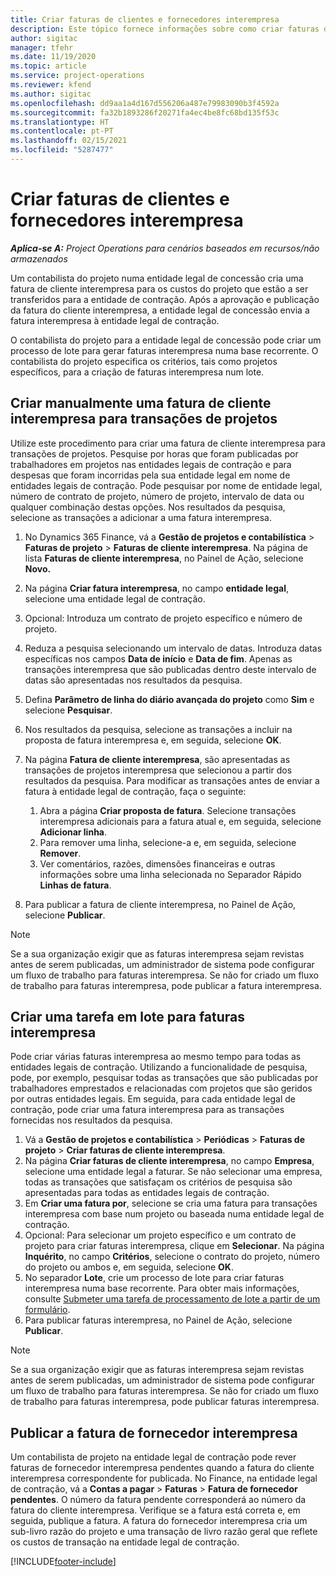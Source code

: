 ```yaml
---
title: Criar faturas de clientes e fornecedores interempresa
description: Este tópico fornece informações sobre como criar faturas de clientes e fornecedores interempresa.
author: sigitac
manager: tfehr
ms.date: 11/19/2020
ms.topic: article
ms.service: project-operations
ms.reviewer: kfend
ms.author: sigitac
ms.openlocfilehash: dd9aa1a4d167d556206a487e79983090b3f4592a
ms.sourcegitcommit: fa32b1893286f20271fa4ec4be8fc68bd135f53c
ms.translationtype: HT
ms.contentlocale: pt-PT
ms.lasthandoff: 02/15/2021
ms.locfileid: "5287477"
---
```

# <a name="create-intercompany-customer-and-vendor-invoices"></a>Criar faturas de clientes e fornecedores interempresa

_**Aplica-se A:** Project Operations para cenários baseados em recursos/não armazenados_

Um contabilista do projeto numa entidade legal de concessão cria uma fatura de cliente interempresa para os custos do projeto que estão a ser transferidos para a entidade de contração. Após a aprovação e publicação da fatura do cliente interempresa, a entidade legal de concessão envia a fatura interempresa à entidade legal de contração.

O contabilista do projeto para a entidade legal de concessão pode criar um processo de lote para gerar faturas interempresa numa base recorrente. O contabilista do projeto especifica os critérios, tais como projetos específicos, para a criação de faturas interempresa num lote.

## <a name="manually-create-an-intercompany-customer-invoice-for-project-transactions"></a>Criar manualmente uma fatura de cliente interempresa para transações de projetos 

Utilize este procedimento para criar uma fatura de cliente interempresa para transações de projetos. Pesquise por horas que foram publicadas por trabalhadores em projetos nas entidades legais de contração e para despesas que foram incorridas pela sua entidade legal em nome de entidades legais de contração. Pode pesquisar por nome de entidade legal, número de contrato de projeto, número de projeto, intervalo de data ou qualquer combinação destas opções. Nos resultados da pesquisa, selecione as transações a adicionar a uma fatura interempresa.

1. No Dynamics 365 Finance, vá a **Gestão de projetos e contabilística** > **Faturas de projeto** > **Faturas de cliente interempresa**. Na página de lista **Faturas de cliente interempresa**, no Painel de Ação, selecione **Novo.**
2. Na página **Criar fatura interempresa**, no campo **entidade legal**, selecione uma entidade legal de contração.
3. Opcional: Introduza um contrato de projeto específico e número de projeto.
4. Reduza a pesquisa selecionando um intervalo de datas. Introduza datas específicas nos campos **Data de início** e **Data de fim**. Apenas as transações interempresa que são publicadas dentro deste intervalo de datas são apresentadas nos resultados da pesquisa.
5. Defina **Parâmetro de linha do diário avançada do projeto** como **Sim** e selecione **Pesquisar**.
6. Nos resultados da pesquisa, selecione as transações a incluir na proposta de fatura interempresa e, em seguida, selecione **OK**.
7. Na página **Fatura de cliente interempresa**, são apresentadas as transações de projetos interempresa que selecionou a partir dos resultados da pesquisa. Para modificar as transações antes de enviar a fatura à entidade legal de contração, faça o seguinte:
  
    1. Abra a página **Criar proposta de fatura**. Selecione transações interempresa adicionais para a fatura atual e, em seguida, selecione **Adicionar linha**.
    2. Para remover uma linha, selecione-a e, em seguida, selecione **Remover**.
    3. Ver comentários, razões, dimensões financeiras e outras informações sobre uma linha selecionada no Separador Rápido **Linhas de fatura**.
    
8. Para publicar a fatura de cliente interempresa, no Painel de Ação, selecione **Publicar**.

> [!NOTE]
> Se a sua organização exigir que as faturas interempresa sejam revistas antes de serem publicadas, um administrador de sistema pode configurar um fluxo de trabalho para faturas interempresa. Se não for criado um fluxo de trabalho para faturas interempresa, pode publicar a fatura interempresa.

## <a name="create-a-batch-job-for-intercompany-invoices"></a>Criar uma tarefa em lote para faturas interempresa

Pode criar várias faturas interempresa ao mesmo tempo para todas as entidades legais de contração. Utilizando a funcionalidade de pesquisa, pode, por exemplo, pesquisar todas as transações que são publicadas por trabalhadores emprestados e relacionadas com projetos que são geridos por outras entidades legais. Em seguida, para cada entidade legal de contração, pode criar uma fatura interempresa para as transações fornecidas nos resultados da pesquisa.

1. Vá a **Gestão de projetos e contabilística** > **Periódicas** > **Faturas de projeto** > **Criar faturas de cliente interempresa**.
2. Na página **Criar faturas de cliente interempresa**, no campo **Empresa**, selecione uma entidade legal a faturar. Se não selecionar uma empresa, todas as transações que satisfaçam os critérios de pesquisa são apresentadas para todas as entidades legais de contração.
3. Em **Criar uma fatura por**, selecione se cria uma fatura para transações interempresa com base num projeto ou baseada numa entidade legal de contração.
4. Opcional: Para selecionar um projeto específico e um contrato de projeto para criar faturas interempresa, clique em **Selecionar**. Na página **Inquérito**, no campo **Critérios**, selecione o contrato do projeto, número do projeto ou ambos e, em seguida, selecione **OK**.
5. No separador **Lote**, crie um processo de lote para criar faturas interempresa numa base recorrente. Para obter mais informações, consulte [Submeter uma tarefa de processamento de lote a partir de um formulário](https://docs.microsoft.com/dynamicsax-2012/appuser-itpro/submit-a-batch-processing-job-from-a-form).
6. Para publicar faturas interempresa, no Painel de Ação, selecione **Publicar**.

> [!NOTE]
> Se a sua organização exigir que as faturas interempresa sejam revistas antes de serem publicadas, um administrador de sistema pode configurar um fluxo de trabalho para faturas interempresa. Se não for criado um fluxo de trabalho para faturas interempresa, pode publicar faturas interempresa.

## <a name="post-the-intercompany-vendor-invoice"></a>Publicar a fatura de fornecedor interempresa

Um contabilista de projeto na entidade legal de contração pode rever faturas de fornecedor interempresa pendentes quando a fatura do cliente interempresa correspondente for publicada. No Finance, na entidade legal de contração, vá a **Contas a pagar** > **Faturas** > **Fatura de fornecedor pendentes**. O número da fatura pendente corresponderá ao número da fatura do cliente interempresa. Verifique se a fatura está correta e, em seguida, publique a fatura. A fatura do fornecedor interempresa cria um sub-livro razão do projeto e uma transação de livro razão geral que reflete os custos de transação na entidade legal de contração.


[!INCLUDE[footer-include](../includes/footer-banner.md)]